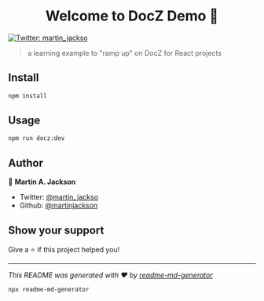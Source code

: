 <h1 align="center">Welcome to DocZ Demo 👋</h1>
<p>
  <a href="https://twitter.com/martin_jackso">
    <img alt="Twitter: martin_jackso" src="https://img.shields.io/twitter/follow/martin_jackso.svg?style=social" target="_blank" />
  </a>
</p>

> a learning example to &#34;ramp up&#34; on DocZ for React projects

## Install

```sh
npm install
```

## Usage

```sh
npm run docz:dev
```

## Author

👤 **Martin A. Jackson**

* Twitter: [@martin_jackso](https://twitter.com/martin_jackso)
* Github: [@martinjackson](https://github.com/martinjackson)

## Show your support

Give a ⭐️ if this project helped you!

***
_This README was generated with ❤️ by [readme-md-generator](https://github.com/kefranabg/readme-md-generator)_

```zsh
npx readme-md-generator
```
